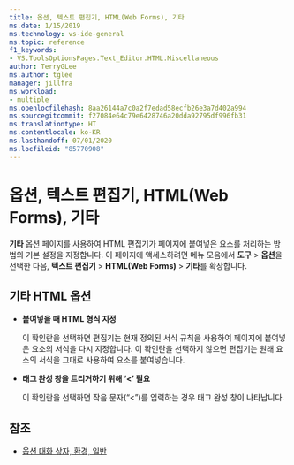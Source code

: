 ```yaml
---
title: 옵션, 텍스트 편집기, HTML(Web Forms), 기타
ms.date: 1/15/2019
ms.technology: vs-ide-general
ms.topic: reference
f1_keywords:
- VS.ToolsOptionsPages.Text_Editor.HTML.Miscellaneous
author: TerryGLee
ms.author: tglee
manager: jillfra
ms.workload:
- multiple
ms.openlocfilehash: 8aa26144a7c0a2f7edad58ecfb26e3a7d402a994
ms.sourcegitcommit: f27084e64c79e6428746a20dda92795df996fb31
ms.translationtype: HT
ms.contentlocale: ko-KR
ms.lasthandoff: 07/01/2020
ms.locfileid: "85770908"
---
```

# <a name="options-text-editor-html-web-forms-miscellaneous"></a>옵션, 텍스트 편집기, HTML(Web Forms), 기타

**기타** 옵션 페이지를 사용하여 HTML 편집기가 페이지에 붙여넣은 요소를 처리하는 방법의 기본 설정을 지정합니다. 이 페이지에 액세스하려면 메뉴 모음에서 **도구** > **옵션**을 선택한 다음, **텍스트 편집기** > **HTML(Web Forms)**  > **기타**를 확장합니다.

## <a name="miscellaneous-html-options"></a>기타 HTML 옵션

- **붙여넣을 때 HTML 형식 지정**

   이 확인란을 선택하면 편집기는 현재 정의된 서식 규칙을 사용하여 페이지에 붙여넣은 요소의 서식을 다시 지정합니다. 이 확인란을 선택하지 않으면 편집기는 원래 요소의 서식을 그대로 사용하여 요소를 붙여넣습니다.

- **태그 완성 창을 트리거하기 위해 ‘<’ 필요**

   이 확인란을 선택하면 작음 문자(“<”)를 입력하는 경우 태그 완성 창이 나타납니다.

## <a name="see-also"></a>참조

- [옵션 대화 상자, 환경, 일반](../../ide/reference/general-environment-options-dialog-box.md)